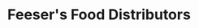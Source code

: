---
title: "Feeser's Food Distributors"
url: /harrisburg/feesers-food-distributors/
shop: Großhandel
---